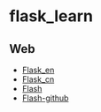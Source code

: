 # flask_learn
## Web
* [Flask_en](https://flask.palletsprojects.com/en/1.1.x/)
* [Flask_cn](https://dormousehole.readthedocs.io/en/stable/)
* [Flash](https://palletsprojects.com/p/flask/)
* [Flash-github](https://github.com/pallets/flask)
